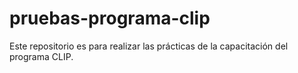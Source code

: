 # pruebas-programa-clip
Este repositorio es para realizar las prácticas de la capacitación del programa CLIP.
